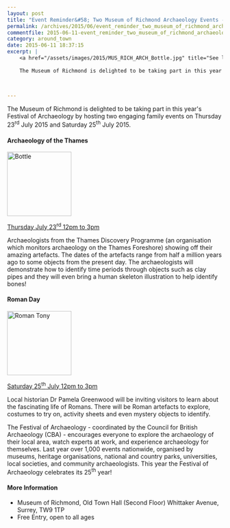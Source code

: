 ```yaml
---
layout: post
title: "Event Reminder&#58; Two Museum of Richmond Archaeology Events - July 2015"
permalink: /archives/2015/06/event_reminder_two_museum_of_richmond_archaeology.html
commentfile: 2015-06-11-event_reminder_two_museum_of_richmond_archaeology
category: around_town
date: 2015-06-11 18:37:15
excerpt: |
    <a href="/assets/images/2015/MUS_RICH_ARCH_Bottle.jpg" title="See larger version of -  Bottle"><img src="/assets/images/2015/MUS_RICH_ARCH_Bottle_thumb.jpg" width="150" height="150" alt=" Bottle" class="photo right" /></a>
    
    The Museum of Richmond is delighted to be taking part in this year's Festival of Archaeology by hosting two engaging family events on Thursday 23<sup>rd</sup> July 2015 and Saturday 25<sup>th</sup>  July 2015.
    
    

---
```


The Museum of Richmond is delighted to be taking part in this year's Festival of Archaeology by hosting two engaging family events on Thursday 23<sup>rd</sup> July 2015 and Saturday 25<sup>th</sup> July 2015.

#### Archaeology of the Thames

<a href="/assets/images/2015/MUS_RICH_ARCH_Bottle.jpg" title="See larger version of -  Bottle"><img src="/assets/images/2015/MUS_RICH_ARCH_Bottle_thumb.jpg" width="150" height="150" alt=" Bottle" class="photo right" /></a>

[Thursday July 23<sup>rd</sup> 12pm to 3pm](https://stmargarets.london/event/event/200705145027)

Archaeologists from the Thames Discovery Programme (an organisation which monitors archaeology on the Thames Foreshore) showing off their amazing artefacts. The dates of the artefacts range from half a million years ago to some objects from the present day. The archaeologists will demonstrate how to identify time periods through objects such as clay pipes and they will even bring a human skeleton illustration to help identify bones!

#### Roman Day

<a href="/assets/images/2015/MUS_RICH_ARCH_Roman-Tony.jpg" title="See larger version of - Roman Tony"><img src="/assets/images/2015/MUS_RICH_ARCH_Roman-Tony_thumb.jpg" width="150" height="150" alt="Roman Tony" class="photo right" /></a>

[Saturday 25<sup>th</sup> July 12pm to 3pm](https://stmargarets.london/event/event/200705145028)

Local historian Dr Pamela Greenwood will be inviting visitors to learn about the fascinating life of Romans. There will be Roman artefacts to explore, costumes to try on, activity sheets and even mystery objects to identify.

The Festival of Archaeology - coordinated by the Council for British Archaeology (CBA) - encourages everyone to explore the archaeology of their local area, watch experts at work, and experience archaeology for themselves. Last year over 1,000 events nationwide, organised by museums, heritage organisations, national and country parks, universities, local societies, and community archaeologists. This year the Festival of Archaeology celebrates its 25<sup>th</sup> year!

#### More Information

-   Museum of Richmond, Old Town Hall (Second Floor) Whittaker Avenue, Surrey, TW9 1TP
-   Free Entry, open to all ages
